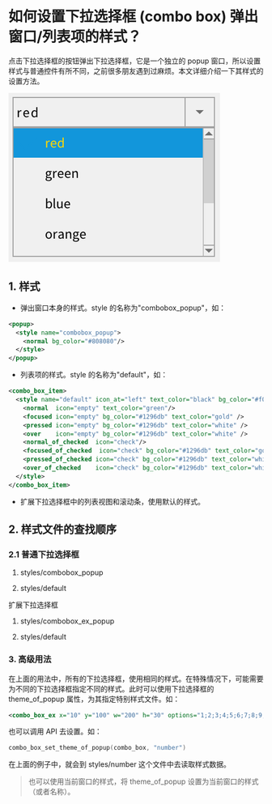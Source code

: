# 如何设置下拉选择框 (combo box) 弹出窗口/列表项的样式？

点击下拉选择框的按钮弹出下拉选择框，它是一个独立的 popup 窗口，所以设置样式与普通控件有所不同，之前很多朋友遇到过麻烦。本文详细介绍一下其样式的设置方法。

![](images/combo_box_popup.png)

## 1. 样式

* 弹出窗口本身的样式。style 的名称为"combobox_popup"，如：

```xml
<popup>
  <style name="combobox_popup">
    <normal bg_color="#808080"/>
  </style>
</popup>
```

* 列表项的样式。style 的名称为"default"，如：

```xml
<combo_box_item>
  <style name="default" icon_at="left" text_color="black" bg_color="#f0f0f0">
    <normal  icon="empty" text_color="green"/>
    <focused icon="empty" bg_color="#1296db" text_color="gold" />
    <pressed icon="empty" bg_color="#1296db" text_color="white" />
    <over    icon="empty" bg_color="#1296db" text_color="white" />
    <normal_of_checked  icon="check"/>
    <focused_of_checked  icon="check" bg_color="#1296db" text_color="gold"/>
    <pressed_of_checked icon="check" bg_color="#1296db" text_color="white" />
    <over_of_checked    icon="check" bg_color="#1296db" text_color="white" />
  </style>
</combo_box_item>
```

* 扩展下拉选择框中的列表视图和滚动条，使用默认的样式。

## 2. 样式文件的查找顺序

### 2.1 普通下拉选择框

1. styles/combobox_popup

2. styles/default

扩展下拉选择框

1. styles/combobox_ex_popup

2. styles/default

### 3. 高级用法

在上面的用法中，所有的下拉选择框，使用相同的样式。在特殊情况下，可能需要为不同的下拉选择框指定不同的样式。此时可以使用下拉选择框的 theme\_of\_popup 属性，为其指定特别样式文件。如：

```xml
<combo_box_ex x="10" y="100" w="200" h="30" options="1;2;3;4;5;6;7;8;9;0;11;22;33;44;55" theme_of_popup="number"/>
```

也可以调用 API 去设置。如：

```c
combo_box_set_theme_of_popup(combo_box, "number")
```

在上面的例子中，就会到 styles/number 这个文件中去读取样式数据。

> 也可以使用当前窗口的样式，将 theme\_of\_popup 设置为当前窗口的样式（或者名称）。
